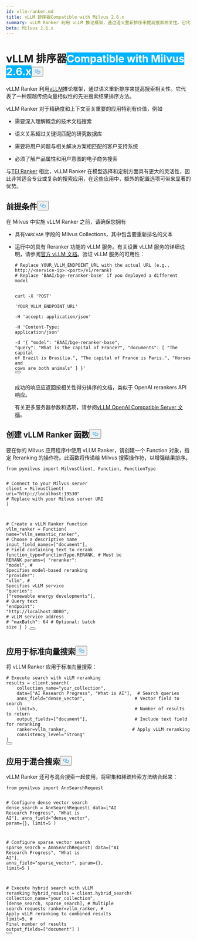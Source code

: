 ```yaml
---
id: vllm-ranker.md
title: vLLM 排序器Compatible with Milvus 2.6.x
summary: vLLM Ranker 利用 vLLM 推论框架，通过语义重新排序来提高搜索相关性。它代表了一种超越传统向量相似性的先进搜索结果排序方法。
beta: Milvus 2.6.x
---
```

<h1 id="vLLM-Ranker" class="common-anchor-header">vLLM 排序器<span class="beta-tag" style="background-color:rgb(0, 179, 255);color:white" translate="no">Compatible with Milvus 2.6.x</span><button data-href="#vLLM-Ranker" class="anchor-icon" translate="no">
      <svg translate="no"
        aria-hidden="true"
        focusable="false"
        height="20"
        version="1.1"
        viewBox="0 0 16 16"
        width="16"
      >
        <path
          fill="#0092E4"
          fill-rule="evenodd"
          d="M4 9h1v1H4c-1.5 0-3-1.69-3-3.5S2.55 3 4 3h4c1.45 0 3 1.69 3 3.5 0 1.41-.91 2.72-2 3.25V8.59c.58-.45 1-1.27 1-2.09C10 5.22 8.98 4 8 4H4c-.98 0-2 1.22-2 2.5S3 9 4 9zm9-3h-1v1h1c1 0 2 1.22 2 2.5S13.98 12 13 12H9c-.98 0-2-1.22-2-2.5 0-.83.42-1.64 1-2.09V6.25c-1.09.53-2 1.84-2 3.25C6 11.31 7.55 13 9 13h4c1.45 0 3-1.69 3-3.5S14.5 6 13 6z"
        ></path>
      </svg>
    </button></h1><p>vLLM Ranker 利用<a href="https://docs.vllm.ai/en/latest/index.html">vLLM</a>推论框架，通过语义重新排序来提高搜索相关性。它代表了一种超越传统向量相似性的先进搜索结果排序方法。</p>
<p>vLLM Ranker 对于精确度和上下文至关重要的应用特别有价值，例如</p>
<ul>
<li><p>需要深入理解概念的技术文档搜索</p></li>
<li><p>语义关系超过关键词匹配的研究数据库</p></li>
<li><p>需要将用户问题与相关解决方案相匹配的客户支持系统</p></li>
<li><p>必须了解产品属性和用户意图的电子商务搜索</p></li>
</ul>
<p>与<a href="/docs/zh/tei-ranker.md">TEI Ranker</a> 相比，vLLM Ranker 在模型选择和定制方面具有更大的灵活性，因此非常适合专业或复杂的搜索应用，在这些应用中，额外的配置选项可带来显著的优势。</p>
<h2 id="Prerequisites" class="common-anchor-header">前提条件<button data-href="#Prerequisites" class="anchor-icon" translate="no">
      <svg translate="no"
        aria-hidden="true"
        focusable="false"
        height="20"
        version="1.1"
        viewBox="0 0 16 16"
        width="16"
      >
        <path
          fill="#0092E4"
          fill-rule="evenodd"
          d="M4 9h1v1H4c-1.5 0-3-1.69-3-3.5S2.55 3 4 3h4c1.45 0 3 1.69 3 3.5 0 1.41-.91 2.72-2 3.25V8.59c.58-.45 1-1.27 1-2.09C10 5.22 8.98 4 8 4H4c-.98 0-2 1.22-2 2.5S3 9 4 9zm9-3h-1v1h1c1 0 2 1.22 2 2.5S13.98 12 13 12H9c-.98 0-2-1.22-2-2.5 0-.83.42-1.64 1-2.09V6.25c-1.09.53-2 1.84-2 3.25C6 11.31 7.55 13 9 13h4c1.45 0 3-1.69 3-3.5S14.5 6 13 6z"
        ></path>
      </svg>
    </button></h2><p>在 Milvus 中实施 vLLM Ranker 之前，请确保您拥有</p>
<ul>
<li><p>具有<code translate="no">VARCHAR</code> 字段的 Milvus Collections，其中包含要重新排名的文本</p></li>
<li><p>运行中的具有 Reranker 功能的 vLLM 服务。有关设置 vLLM 服务的详细说明，请参阅<a href="https://docs.vllm.ai/en/latest/getting_started/installation.html">官方 vLLM 文档</a>。验证 vLLM 服务的可用性：</p>
<pre><code translate="no" class="language-bash"><span class="hljs-comment"># Replace YOUR_VLLM_ENDPOINT_URL with the actual URL (e.g., http://&lt;service-ip&gt;:&lt;port&gt;/v1/rerank)</span>
<span class="hljs-comment"># Replace &#x27;BAAI/bge-reranker-base&#x27; if you deployed a different model</span>

curl -X <span class="hljs-string">&#x27;POST&#x27;</span> \
  <span class="hljs-string">&#x27;YOUR_VLLM_ENDPOINT_URL&#x27;</span> \
  -H <span class="hljs-string">&#x27;accept: application/json&#x27;</span> \
  -H <span class="hljs-string">&#x27;Content-Type: application/json&#x27;</span> \
  -d <span class="hljs-string">&#x27;{
  &quot;model&quot;: &quot;BAAI/bge-reranker-base&quot;,
  &quot;query&quot;: &quot;What is the capital of France?&quot;,
  &quot;documents&quot;: [
    &quot;The capital of Brazil is Brasilia.&quot;,
    &quot;The capital of France is Paris.&quot;,
    &quot;Horses and cows are both animals&quot;
  ]
}&#x27;</span>
<button class="copy-code-btn"></button></code></pre>
<p>成功的响应应返回按相关性得分排序的文档，类似于 OpenAI rerankers API 响应。</p>
<p>有关更多服务器参数和选项，请参阅<a href="https://docs.vllm.ai/en/latest/serving/openai_compatible_server.html#re-rank-api">vLLM OpenAI Compatible Server 文档</a>。</p></li>
</ul>
<h2 id="Create-a-vLLM-ranker-function" class="common-anchor-header">创建 vLLM Ranker 函数<button data-href="#Create-a-vLLM-ranker-function" class="anchor-icon" translate="no">
      <svg translate="no"
        aria-hidden="true"
        focusable="false"
        height="20"
        version="1.1"
        viewBox="0 0 16 16"
        width="16"
      >
        <path
          fill="#0092E4"
          fill-rule="evenodd"
          d="M4 9h1v1H4c-1.5 0-3-1.69-3-3.5S2.55 3 4 3h4c1.45 0 3 1.69 3 3.5 0 1.41-.91 2.72-2 3.25V8.59c.58-.45 1-1.27 1-2.09C10 5.22 8.98 4 8 4H4c-.98 0-2 1.22-2 2.5S3 9 4 9zm9-3h-1v1h1c1 0 2 1.22 2 2.5S13.98 12 13 12H9c-.98 0-2-1.22-2-2.5 0-.83.42-1.64 1-2.09V6.25c-1.09.53-2 1.84-2 3.25C6 11.31 7.55 13 9 13h4c1.45 0 3-1.69 3-3.5S14.5 6 13 6z"
        ></path>
      </svg>
    </button></h2><p>要在你的 Milvus 应用程序中使用 vLLM Ranker，请创建一个 Function 对象，指定 Reranking 的操作符。此函数将传递给 Milvus 搜索操作符，以增强结果排序。</p>
<pre><code translate="no" class="language-python"><span class="hljs-keyword">from</span> pymilvus <span class="hljs-keyword">import</span> MilvusClient, Function, FunctionType

<span class="hljs-comment"># Connect to your Milvus server</span>
client = MilvusClient(
    uri=<span class="hljs-string">&quot;http://localhost:19530&quot;</span>  <span class="hljs-comment"># Replace with your Milvus server URI</span>
)

<span class="hljs-comment"># Create a vLLM Ranker function</span>
vllm_ranker = Function(
    name=<span class="hljs-string">&quot;vllm_semantic_ranker&quot;</span>,    <span class="hljs-comment"># Choose a descriptive name</span>
    input_field_names=[<span class="hljs-string">&quot;document&quot;</span>],  <span class="hljs-comment"># Field containing text to rerank</span>
    function_type=FunctionType.RERANK,  <span class="hljs-comment"># Must be RERANK</span>
    params={
        <span class="hljs-string">&quot;reranker&quot;</span>: <span class="hljs-string">&quot;model&quot;</span>,        <span class="hljs-comment"># Specifies model-based reranking</span>
        <span class="hljs-string">&quot;provider&quot;</span>: <span class="hljs-string">&quot;vllm&quot;</span>,         <span class="hljs-comment"># Specifies vLLM service</span>
        <span class="hljs-string">&quot;queries&quot;</span>: [<span class="hljs-string">&quot;renewable energy developments&quot;</span>],  <span class="hljs-comment"># Query text</span>
        <span class="hljs-string">&quot;endpoint&quot;</span>: <span class="hljs-string">&quot;http://localhost:8080&quot;</span>,  <span class="hljs-comment"># vLLM service address</span>
       <span class="hljs-comment"># &quot;maxBatch&quot;: 64              # Optional: batch size</span>
    }
)
<button class="copy-code-btn"></button></code></pre>
<h2 id="Apply-to-standard-vector-search" class="common-anchor-header">应用于标准向量搜索<button data-href="#Apply-to-standard-vector-search" class="anchor-icon" translate="no">
      <svg translate="no"
        aria-hidden="true"
        focusable="false"
        height="20"
        version="1.1"
        viewBox="0 0 16 16"
        width="16"
      >
        <path
          fill="#0092E4"
          fill-rule="evenodd"
          d="M4 9h1v1H4c-1.5 0-3-1.69-3-3.5S2.55 3 4 3h4c1.45 0 3 1.69 3 3.5 0 1.41-.91 2.72-2 3.25V8.59c.58-.45 1-1.27 1-2.09C10 5.22 8.98 4 8 4H4c-.98 0-2 1.22-2 2.5S3 9 4 9zm9-3h-1v1h1c1 0 2 1.22 2 2.5S13.98 12 13 12H9c-.98 0-2-1.22-2-2.5 0-.83.42-1.64 1-2.09V6.25c-1.09.53-2 1.84-2 3.25C6 11.31 7.55 13 9 13h4c1.45 0 3-1.69 3-3.5S14.5 6 13 6z"
        ></path>
      </svg>
    </button></h2><p>将 vLLM Ranker 应用于标准向量搜索：</p>
<pre><code translate="no" class="language-python"><span class="hljs-comment"># Execute search with vLLM reranking</span>
results = client.search(
    collection_name=<span class="hljs-string">&quot;your_collection&quot;</span>,
    data=[<span class="hljs-string">&quot;AI Research Progress&quot;</span>, <span class="hljs-string">&quot;What is AI&quot;</span>],  <span class="hljs-comment"># Search queries</span>
    anns_field=<span class="hljs-string">&quot;dense_vector&quot;</span>,                   <span class="hljs-comment"># Vector field to search</span>
    limit=<span class="hljs-number">5</span>,                                     <span class="hljs-comment"># Number of results to return</span>
    output_fields=[<span class="hljs-string">&quot;document&quot;</span>],                  <span class="hljs-comment"># Include text field for reranking</span>
    ranker=vllm_ranker,                         <span class="hljs-comment"># Apply vLLM reranking</span>
    consistency_level=<span class="hljs-string">&quot;Strong&quot;</span>
)
<button class="copy-code-btn"></button></code></pre>
<h2 id="Apply-to-hybrid-search" class="common-anchor-header">应用于混合搜索<button data-href="#Apply-to-hybrid-search" class="anchor-icon" translate="no">
      <svg translate="no"
        aria-hidden="true"
        focusable="false"
        height="20"
        version="1.1"
        viewBox="0 0 16 16"
        width="16"
      >
        <path
          fill="#0092E4"
          fill-rule="evenodd"
          d="M4 9h1v1H4c-1.5 0-3-1.69-3-3.5S2.55 3 4 3h4c1.45 0 3 1.69 3 3.5 0 1.41-.91 2.72-2 3.25V8.59c.58-.45 1-1.27 1-2.09C10 5.22 8.98 4 8 4H4c-.98 0-2 1.22-2 2.5S3 9 4 9zm9-3h-1v1h1c1 0 2 1.22 2 2.5S13.98 12 13 12H9c-.98 0-2-1.22-2-2.5 0-.83.42-1.64 1-2.09V6.25c-1.09.53-2 1.84-2 3.25C6 11.31 7.55 13 9 13h4c1.45 0 3-1.69 3-3.5S14.5 6 13 6z"
        ></path>
      </svg>
    </button></h2><p>vLLM Ranker 还可与混合搜索一起使用，将密集和稀疏检索方法结合起来：</p>
<pre><code translate="no" class="language-python"><span class="hljs-keyword">from</span> pymilvus <span class="hljs-keyword">import</span> AnnSearchRequest

<span class="hljs-comment"># Configure dense vector search</span>
dense_search = AnnSearchRequest(
    data=[<span class="hljs-string">&quot;AI Research Progress&quot;</span>, <span class="hljs-string">&quot;What is AI&quot;</span>],
    anns_field=<span class="hljs-string">&quot;dense_vector&quot;</span>,
    param={},
    limit=<span class="hljs-number">5</span>
)

<span class="hljs-comment"># Configure sparse vector search  </span>
sparse_search = AnnSearchRequest(
    data=[<span class="hljs-string">&quot;AI Research Progress&quot;</span>, <span class="hljs-string">&quot;What is AI&quot;</span>],
    anns_field=<span class="hljs-string">&quot;sparse_vector&quot;</span>, 
    param={},
    limit=<span class="hljs-number">5</span>
)

<span class="hljs-comment"># Execute hybrid search with vLLM reranking</span>
hybrid_results = client.hybrid_search(
    collection_name=<span class="hljs-string">&quot;your_collection&quot;</span>,
    [dense_search, sparse_search],              <span class="hljs-comment"># Multiple search requests</span>
    ranker=vllm_ranker,                        <span class="hljs-comment"># Apply vLLM reranking to combined results</span>
    limit=<span class="hljs-number">5</span>,                                   <span class="hljs-comment"># Final number of results</span>
    output_fields=[<span class="hljs-string">&quot;document&quot;</span>]
)
<button class="copy-code-btn"></button></code></pre>
